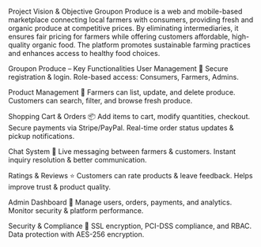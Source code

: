 Project Vision & Objective 
Groupon Produce is a web and mobile-based marketplace connecting local farmers with consumers, providing fresh and organic produce at competitive prices. By eliminating intermediaries, it ensures fair pricing for farmers while offering customers affordable, high-quality organic food. The platform promotes sustainable farming practices and enhances access to healthy food choices.

Groupon Produce – Key Functionalities
User Management 🚀
Secure registration & login.
Role-based access: Consumers, Farmers, Admins.

Product Management 🛒
Farmers can list, update, and delete produce.
Customers can search, filter, and browse fresh produce.

Shopping Cart & Orders 📦
Add items to cart, modify quantities, checkout.
Secure payments via Stripe/PayPal.
Real-time order status updates & pickup notifications.

Chat System 💬
Live messaging between farmers & customers.
Instant inquiry resolution & better communication.

Ratings & Reviews ⭐
Customers can rate products & leave feedback.
Helps improve trust & product quality.

Admin Dashboard 🔧
Manage users, orders, payments, and analytics.
Monitor security & platform performance.

Security & Compliance 🔐
SSL encryption, PCI-DSS compliance, and RBAC.
Data protection with AES-256 encryption.
